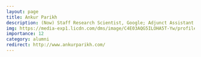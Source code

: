 ```yaml
---
layout: page
title: Ankur Parikh
description: (Now) Staff Research Scientist, Google; Adjunct Assistant Professor, NYU
img: https://media-exp1.licdn.com/dms/image/C4E03AQG5ILOHA5T-Yw/profile-displayphoto-shrink_800_800/0/1566741643834?e=1641427200&v=beta&t=sBliZNxfpH2TCZ34dAotsBQUXRzqwEG6hRLoRk8H-m8
importance: 12
category: alumni
redirect: http://www.ankurparikh.com/
---
```

